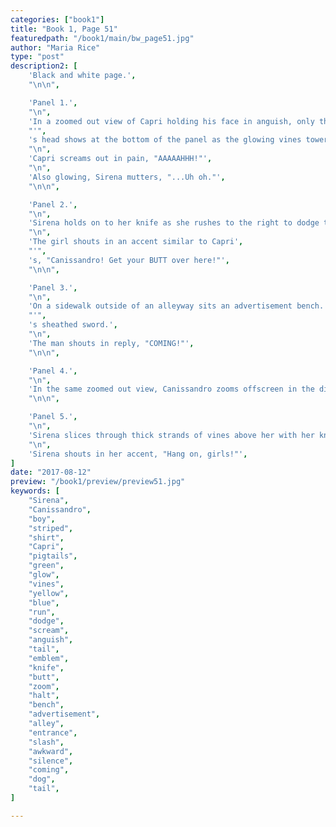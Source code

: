 ```yaml
---
categories: ["book1"]
title: "Book 1, Page 51"
featuredpath: "/book1/main/bw_page51.jpg"
author: "Maria Rice"
type: "post"
description2: [
    'Black and white page.',
    "\n\n",

    'Panel 1.',
    "\n",
    'In a zoomed out view of Capri holding his face in anguish, only the back of Sirena',
    "'",
    's head shows at the bottom of the panel as the glowing vines tower towards her from behind their host.',
    "\n",
    'Capri screams out in pain, "AAAAAHHH!"',
    "\n",
    'Also glowing, Sirena mutters, "...Uh oh."',
    "\n\n",

    'Panel 2.',
    "\n",
    'Sirena holds on to her knife as she rushes to the right to dodge the incoming vines. The letter "M", is clearly seen on the left pocket of her utility romper.',
    "\n",
    'The girl shouts in an accent similar to Capri',
    "'",
    's, "Canissandro! Get your BUTT over here!"',
    "\n\n",

    'Panel 3.',
    "\n",
    'On a sidewalk outside of an alleyway sits an advertisement bench. Canissandro zooms in from the right and comes to a halt at the alleyway entrance ("FWIP!"), holding the boy in the striped shirt in front of him by the shoulders. A dog tail can be seen behind Canissandro',
    "'",
    's sheathed sword.',
    "\n",
    'The man shouts in reply, "COMING!"',
    "\n\n",

    'Panel 4.',
    "\n",
    'In the same zoomed out view, Canissandro zooms offscreen in the direction he came ("FWIP!"), leaving his fading glow-trail. The boy in the striped shirt turns and stands in awkward silence, equally centered between the walls of the two buildings forming the alley.',
    "\n\n",

    'Panel 5.',
    "\n",
    'Sirena slices through thick strands of vines above her with her knife ("SLASH!") as more show up in front of her.',
    "\n",
    'Sirena shouts in her accent, "Hang on, girls!"',
]
date: "2017-08-12"
preview: "/book1/preview/preview51.jpg"
keywords: [
    "Sirena",
    "Canissandro",
    "boy",
    "striped",
    "shirt",
    "Capri",
    "pigtails",
    "green",
    "glow",
    "vines",
    "yellow",
    "blue",
    "run",
    "dodge",
    "scream",
    "anguish",
    "tail",
    "emblem",
    "knife",
    "butt",
    "zoom",
    "halt",
    "bench",
    "advertisement",
    "alley",
    "entrance",
    "slash",
    "awkward",
    "silence",
    "coming",
    "dog",
    "tail",
]

---
```

